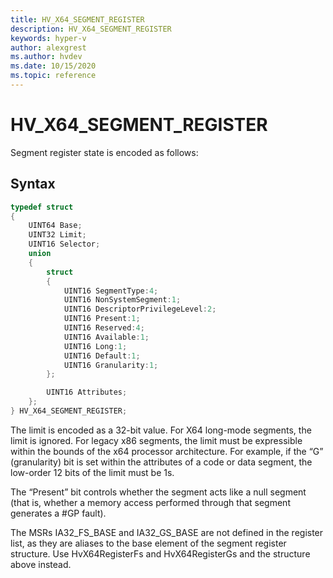 ```yaml
---
title: HV_X64_SEGMENT_REGISTER
description: HV_X64_SEGMENT_REGISTER
keywords: hyper-v
author: alexgrest
ms.author: hvdev
ms.date: 10/15/2020
ms.topic: reference
---
```


# HV_X64_SEGMENT_REGISTER

Segment register state is encoded as follows:

## Syntax

```c
typedef struct
{
    UINT64 Base;
    UINT32 Limit;
    UINT16 Selector;
    union
    {
        struct
        {
            UINT16 SegmentType:4;
            UINT16 NonSystemSegment:1;
            UINT16 DescriptorPrivilegeLevel:2;
            UINT16 Present:1;
            UINT16 Reserved:4;
            UINT16 Available:1;
            UINT16 Long:1;
            UINT16 Default:1;
            UINT16 Granularity:1;
        };

        UINT16 Attributes;
    };
} HV_X64_SEGMENT_REGISTER;
 ```

The limit is encoded as a 32-bit value. For X64 long-mode segments, the limit is ignored. For legacy x86 segments, the limit must be expressible within the bounds of the x64 processor architecture. For example, if the “G” (granularity) bit is set within the attributes of a code or data segment, the low-order 12 bits of the limit must be 1s.

The “Present” bit controls whether the segment acts like a null segment (that is, whether a memory access performed through that segment generates a #GP fault).

The MSRs IA32_FS_BASE and IA32_GS_BASE are not defined in the register list, as they are aliases to the base element of the segment register structure. Use HvX64RegisterFs and HvX64RegisterGs and the structure above instead.